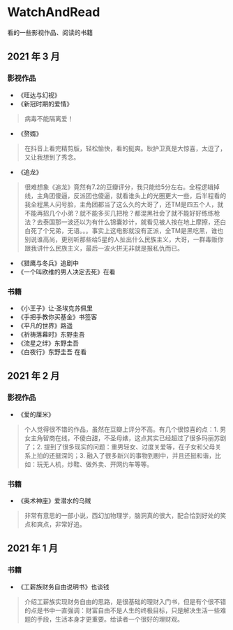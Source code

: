 # WatchAndRead
看的一些影视作品、阅读的书籍

## 2021 年 3 月

### 影视作品

- 《旺达与幻视》
- 《新冠时期的爱情》

> 病毒不能隔离爱！

- 《赘婿》

> 在抖音上看完精剪版，轻松愉快，看的挺爽。耿护卫真是大惊喜，太逗了，又让我想到了秀念。

- 《追龙》

> 很难想象《追龙》竟然有7.2的豆瓣评分，我只能给5分左右。全程逻辑掉线，主角团傻逼，反派团也傻逼，就看谁头上的光圈更大一些，后半程看的我全程黑人问号脸，主角团都当了这么久的大哥了，还TM是四五个人，就不能再招几个小弟？就不能多买几把枪？都混黑社会了就不能好好练练枪法？去泰国那一波还以为有什么锦囊妙计，就看见被人按在地上摩擦，还白白死了个兄弟，无语。。。事实上这电影就没有正派，全TM是黑吃黑，谁也别说谁高尚，更别听那些给5星的人扯出什么民族主义，大哥，一群毒贩你跟我讲什么民族主义，最后一波火拼无非就是报私仇而已。

- 《猎鹰与冬兵》追剧中
- 《一个叫欧维的男人决定去死》在看


### 书籍

- 《小王子》让·圣埃克苏佩里
- 《手把手教你买基金》书签客
- 《平凡的世界》路遥
- 《祈祷落幕时》东野圭吾
- 《流星之绊》东野圭吾
- 《白夜行》东野圭吾 在看

## 2021 年 2 月

### 影视作品

- 《爱的厘米》

> 个人觉得很不错的作品，虽然在豆瓣上评分不高。有几个很惊喜的点：1. 男女主角智商在线，不傻白甜，不圣母婊，这点其实已经超过了很多玛丽苏剧了；2. 提到了很多现实的问题：重男轻女、过度关爱等，在子女和父母关系上拍的还挺深的；3. 融入了很多新兴的事物到剧中，并且还挺和谐，比如：玩无人机，炒鞋、做外卖、开网约车等等。

### 书籍

- 《奥术神座》爱潜水的乌贼

> 非常有意思的一部小说，西幻加物理学，脑洞真的很大，配合恰到好处的笑点和爽点，非常好追。

## 2021 年 1 月

### 书籍

- 《工薪族财务自由说明书》也谈钱

> 介绍工薪族实现财务自由的思路，是很基础的理财入门书，但是有个很不错的点是书中一直强调：财富自由不是人生的终极目标，只是解决生活一些难题的手段，生活本身才更重要。给读者一个很好的理财观。

